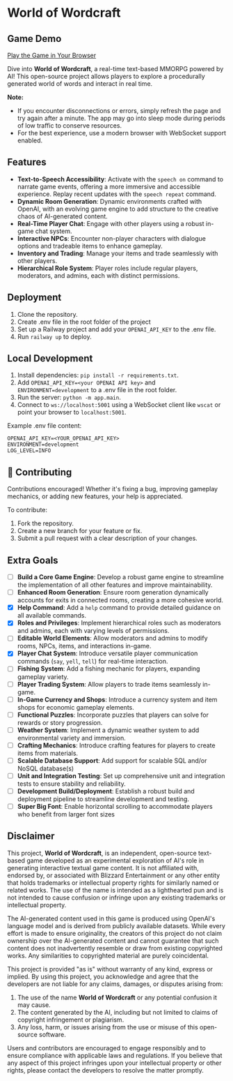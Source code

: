 # World of Wordcraft

## Game Demo  
[Play the Game in Your Browser](https://world-of-wordcraft.up.railway.app/)  

Dive into **World of Wordcraft**, a real-time text-based MMORPG powered by AI! This open-source project allows players to explore a procedurally generated world of words and interact in real time.

**Note:**  
- If you encounter disconnections or errors, simply refresh the page and try again after a minute. The app may go into sleep mode during periods of low traffic to conserve resources.  
- For the best experience, use a modern browser with WebSocket support enabled.

## Features  
- **Text-to-Speech Accessibility**: Activate with the `speech on` command to narrate game events, offering a more immersive and accessible experience. Replay recent updates with the `speech repeat` command.
- **Dynamic Room Generation**: Dynamic environments crafted with OpenAI, with an evolving game engine to add structure to the creative chaos of AI-generated content.
- **Real-Time Player Chat**: Engage with other players using a robust in-game chat system.  
- **Interactive NPCs**: Encounter non-player characters with dialogue options and tradeable items to enhance gameplay.
- **Inventory and Trading**: Manage your items and trade seamlessly with other players.
- **Hierarchical Role System**: Player roles include regular players, moderators, and admins, each with distinct permissions.

## Deployment
1. Clone the repository.
2. Create .env file in the root folder of the project
3. Set up a Railway project and add your `OPENAI_API_KEY` to the .env file.
4. Run `railway up` to deploy.

## Local Development
1. Install dependencies: `pip install -r requirements.txt`.
2. Add `OPENAI_API_KEY=<your OPENAI API key>` and `ENVIRONMENT=development` to a .env file in the root folder.
3. Run the server: `python -m app.main`.
4. Connect to `ws://localhost:5001` using a WebSocket client like `wscat` or point your browser to `localhost:5001`.

Example .env file content:
```
OPENAI_API_KEY=<YOUR_OPENAI_API_KEY>
ENVIRONMENT=development
LOG_LEVEL=INFO
```

## 🤝 Contributing

Contributions encouraged! Whether it's fixing a bug, improving gameplay mechanics, or adding new features, your help is appreciated.

To contribute:
1. Fork the repository.
2. Create a new branch for your feature or fix.
3. Submit a pull request with a clear description of your changes.

## Extra Goals
- [ ] **Build a Core Game Engine**: Develop a robust game engine to streamline the implementation of all other features and improve maintainability.  
- [ ] **Enhanced Room Generation**: Ensure room generation dynamically accounts for exits in connected rooms, creating a more cohesive world.  
- [x] **Help Command**: Add a `help` command to provide detailed guidance on all available commands.  
- [x] **Roles and Privileges**: Implement hierarchical roles such as moderators and admins, each with varying levels of permissions.  
- [ ] **Editable World Elements**: Allow moderators and admins to modify rooms, NPCs, items, and interactions in-game.  
- [x] **Player Chat System**: Introduce versatile player communication commands (`say`, `yell`, `tell`) for real-time interaction.  
- [ ] **Fishing System**: Add a fishing mechanic for players, expanding gameplay variety.  
- [ ] **Player Trading System**: Allow players to trade items seamlessly in-game.  
- [ ] **In-Game Currency and Shops**: Introduce a currency system and item shops for economic gameplay elements.  
- [ ] **Functional Puzzles**: Incorporate puzzles that players can solve for rewards or story progression.  
- [ ] **Weather System**: Implement a dynamic weather system to add environmental variety and immersion.  
- [ ] **Crafting Mechanics**: Introduce crafting features for players to create items from materials.  
- [ ] **Scalable Database Support**: Add support for scalable SQL and/or NoSQL database(s)
- [ ] **Unit and Integration Testing**: Set up comprehensive unit and integration tests to ensure stability and reliability.  
- [ ] **Development Build/Deployment**: Establish a robust build and deployment pipeline to streamline development and testing.  
- [ ] **Super Big Font**: Enable horizontal scrolling to accommodate players who benefit from larger font sizes

## Disclaimer
This project, **World of Wordcraft**, is an independent, open-source text-based game developed as an experimental exploration of AI's role in generating interactive textual game content. It is not affiliated with, endorsed by, or associated with Blizzard Entertainment or any other entity that holds trademarks or intellectual property rights for similarly named or related works. The use of the name is intended as a lighthearted pun and is not intended to cause confusion or infringe upon any existing trademarks or intellectual property.

The AI-generated content used in this game is produced using OpenAI's language model and is derived from publicly available datasets. While every effort is made to ensure originality, the creators of this project do not claim ownership over the AI-generated content and cannot guarantee that such content does not inadvertently resemble or draw from existing copyrighted works. Any similarities to copyrighted material are purely coincidental.

This project is provided "as is" without warranty of any kind, express or implied. By using this project, you acknowledge and agree that the developers are not liable for any claims, damages, or disputes arising from:
1. The use of the name **World of Wordcraft** or any potential confusion it may cause.
2. The content generated by the AI, including but not limited to claims of copyright infringement or plagiarism.
3. Any loss, harm, or issues arising from the use or misuse of this open-source software.

Users and contributors are encouraged to engage responsibly and to ensure compliance with applicable laws and regulations. If you believe that any aspect of this project infringes upon your intellectual property or other rights, please contact the developers to resolve the matter promptly.
